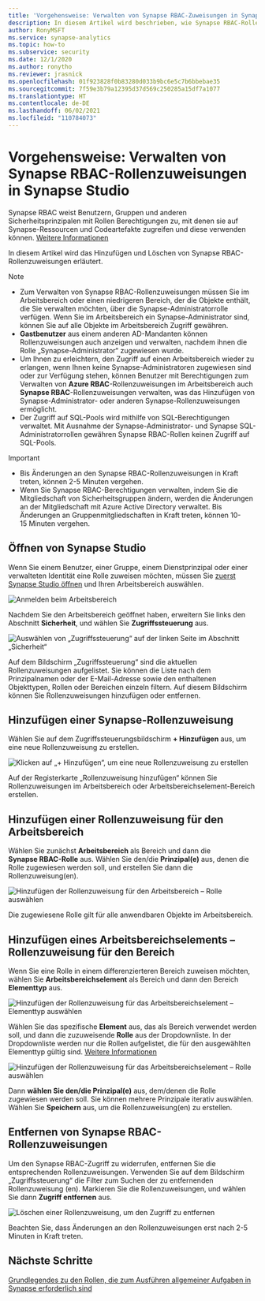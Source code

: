 ```yaml
---
title: 'Vorgehensweise: Verwalten von Synapse RBAC-Zuweisungen in Synapse Studio'
description: In diesem Artikel wird beschrieben, wie Synapse RBAC-Rollen den AAD-Sicherheitsprinzipalen zugewiesen und widerrufen werden.
author: RonyMSFT
ms.service: synapse-analytics
ms.topic: how-to
ms.subservice: security
ms.date: 12/1/2020
ms.author: ronytho
ms.reviewer: jrasnick
ms.openlocfilehash: 01f923828f0b83280d033b9bc6e5c7b6bbebae35
ms.sourcegitcommit: 7f59e3b79a12395d37d569c250285a15df7a1077
ms.translationtype: HT
ms.contentlocale: de-DE
ms.lasthandoff: 06/02/2021
ms.locfileid: "110784073"
---
```

# <a name="how-to-manage-synapse-rbac-role-assignments-in-synapse-studio"></a>Vorgehensweise: Verwalten von Synapse RBAC-Rollenzuweisungen in Synapse Studio

Synapse RBAC weist Benutzern, Gruppen und anderen Sicherheitsprinzipalen mit Rollen Berechtigungen zu, mit denen sie auf Synapse-Ressourcen und Codeartefakte zugreifen und diese verwenden können.  [Weitere Informationen](./synapse-workspace-synapse-rbac.md)

In diesem Artikel wird das Hinzufügen und Löschen von Synapse RBAC-Rollenzuweisungen erläutert.

>[!Note]
>- Zum Verwalten von Synapse RBAC-Rollenzuweisungen müssen Sie im Arbeitsbereich oder einen niedrigeren Bereich, der die Objekte enthält, die Sie verwalten möchten, über die Synapse-Administratorrolle verfügen. Wenn Sie im Arbeitsbereich ein Synapse-Administrator sind, können Sie auf alle Objekte im Arbeitsbereich Zugriff gewähren. 
>- **Gastbenutzer** aus einem anderen AD-Mandanten können Rollenzuweisungen auch anzeigen und verwalten, nachdem ihnen die Rolle „Synapse-Administrator“ zugewiesen wurde.
>- Um Ihnen zu erleichtern, den Zugriff auf einen Arbeitsbereich wieder zu erlangen, wenn Ihnen keine Synapse-Administratoren zugewiesen sind oder zur Verfügung stehen, können Benutzer mit Berechtigungen zum Verwalten von **Azure RBAC**-Rollenzuweisungen im Arbeitsbereich auch **Synapse RBAC**-Rollenzuweisungen verwalten, was das Hinzufügen von Synapse-Administrator- oder anderen Synapse-Rollenzuweisungen ermöglicht.
>- Der Zugriff auf SQL-Pools wird mithilfe von SQL-Berechtigungen verwaltet.  Mit Ausnahme der Synapse-Administrator- und Synapse SQL-Administratorrollen gewähren Synapse RBAC-Rollen keinen Zugriff auf SQL-Pools.

>[!important]
>- Bis Änderungen an den Synapse RBAC-Rollenzuweisungen in Kraft treten, können 2-5 Minuten vergehen. 
>- Wenn Sie Synapse RBAC-Berechtigungen verwalten, indem Sie die Mitgliedschaft von Sicherheitsgruppen ändern, werden die Änderungen an der Mitgliedschaft mit Azure Active Directory verwaltet.  Bis Änderungen an Gruppenmitgliedschaften in Kraft treten, können 10-15 Minuten vergehen.

## <a name="open-synapse-studio"></a>Öffnen von Synapse Studio  

Wenn Sie einem Benutzer, einer Gruppe, einem Dienstprinzipal oder einer verwalteten Identität eine Rolle zuweisen möchten, müssen Sie [zuerst Synapse Studio öffnen](https://web.azuresynapse.net/) und Ihren Arbeitsbereich auswählen. 

![Anmelden beim Arbeitsbereich](./media/common/login-workspace.png) 
 
 Nachdem Sie den Arbeitsbereich geöffnet haben, erweitern Sie links den Abschnitt **Sicherheit**, und wählen Sie **Zugriffssteuerung** aus. 

 ![Auswählen von „Zugriffssteuerung“ auf der linken Seite im Abschnitt „Sicherheit“](./media/how-to-manage-synapse-rbac-role-assignments/left-nav-security-access-control.png)

Auf dem Bildschirm „Zugriffssteuerung“ sind die aktuellen Rollenzuweisungen aufgelistet.  Sie können die Liste nach dem Prinzipalnamen oder der E-Mail-Adresse sowie den enthaltenen Objekttypen, Rollen oder Bereichen einzeln filtern. Auf diesem Bildschirm können Sie Rollenzuweisungen hinzufügen oder entfernen.  

## <a name="add-a-synapse-role-assignment"></a>Hinzufügen einer Synapse-Rollenzuweisung

Wählen Sie auf dem Zugriffssteuerungsbildschirm **+ Hinzufügen** aus, um eine neue Rollenzuweisung zu erstellen.

![Klicken auf „+ Hinzufügen“, um eine neue Rollenzuweisung zu erstellen](./media/how-to-manage-synapse-rbac-role-assignments/access-control-add.png)

Auf der Registerkarte „Rollenzuweisung hinzufügen“ können Sie Rollenzuweisungen im Arbeitsbereich oder Arbeitsbereichselement-Bereich erstellen. 

## <a name="add-workspace-scoped-role-assignment"></a>Hinzufügen einer Rollenzuweisung für den Arbeitsbereich

Wählen Sie zunächst **Arbeitsbereich** als Bereich und dann die **Synapse RBAC-Rolle** aus.  Wählen Sie den/die **Prinzipal(e)** aus, denen die Rolle zugewiesen werden soll, und erstellen Sie dann die Rollenzuweisung(en). 

![Hinzufügen der Rollenzuweisung für den Arbeitsbereich – Rolle auswählen](./media/how-to-manage-synapse-rbac-role-assignments/access-control-workspace-role-assignment.png) 

Die zugewiesene Rolle gilt für alle anwendbaren Objekte im Arbeitsbereich.

## <a name="add-workspace-item-scoped-role-assignment"></a>Hinzufügen eines Arbeitsbereichselements – Rollenzuweisung für den Bereich

Wenn Sie eine Rolle in einem differenzierteren Bereich zuweisen möchten, wählen Sie **Arbeitsbereichselement** als Bereich und dann den Bereich **Elementtyp** aus.       

![Hinzufügen der Rollenzuweisung für das Arbeitsbereichselement – Elementtyp auswählen](./media/how-to-manage-synapse-rbac-role-assignments/access-control-add-workspace-item-assignment-select-item-type.png) 

Wählen Sie das spezifische **Element** aus, das als Bereich verwendet werden soll, und dann die zuzuweisende **Rolle** aus der Dropdownliste.  In der Dropdownliste werden nur die Rollen aufgelistet, die für den ausgewählten Elementtyp gültig sind. [Weitere Informationen](./synapse-workspace-synapse-rbac.md)  

![Hinzufügen der Rollenzuweisung für das Arbeitsbereichselement – Rolle auswählen](./media/how-to-manage-synapse-rbac-role-assignments/access-control-add-workspace-item-assignment-select-role.png) 
 
Dann **wählen Sie den/die Prinzipal(e)** aus, dem/denen die Rolle zugewiesen werden soll.  Sie können mehrere Prinzipale iterativ auswählen.  Wählen Sie **Speichern** aus, um die Rollenzuweisung(en) zu erstellen.

## <a name="remove-a-synapse-rbac-role-assignment"></a>Entfernen von Synapse RBAC-Rollenzuweisungen

Um den Synapse RBAC-Zugriff zu widerrufen, entfernen Sie die entsprechenden Rollenzuweisungen.  Verwenden Sie auf dem Bildschirm „Zugriffssteuerung“ die Filter zum Suchen der zu entfernenden Rollenzuweisung (en).  Markieren Sie die Rollenzuweisungen, und wählen Sie dann **Zugriff entfernen** aus.   

![Löschen einer Rollenzuweisung, um den Zugriff zu entfernen](./media/how-to-manage-synapse-rbac-role-assignments/access-control-remove-access.png)

Beachten Sie, dass Änderungen an den Rollenzuweisungen erst nach 2-5 Minuten in Kraft treten.   

## <a name="next-steps"></a>Nächste Schritte

[Grundlegendes zu den Rollen, die zum Ausführen allgemeiner Aufgaben in Synapse erforderlich sind](./synapse-workspace-understand-what-role-you-need.md)